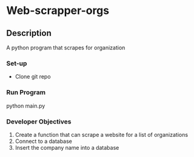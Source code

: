 # Web-scrapper-orgs

## Description
A python program that scrapes for organization

### Set-up
* Clone git repo

### Run Program
python main.py

### Developer Objectives
1. Create a function that can scrape a website for a list of organizations
2. Connect to a database 
3. Insert the company name into a database
